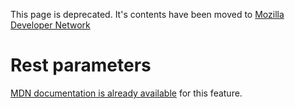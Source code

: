This page is deprecated. It's contents have been moved to [Mozilla Developer Network](https://developer.mozilla.org/en-US/)

# Rest parameters

[MDN documentation is already available](https://developer.mozilla.org/en-US/docs/Web/JavaScript/Reference/Functions/rest_parameters) for this feature.